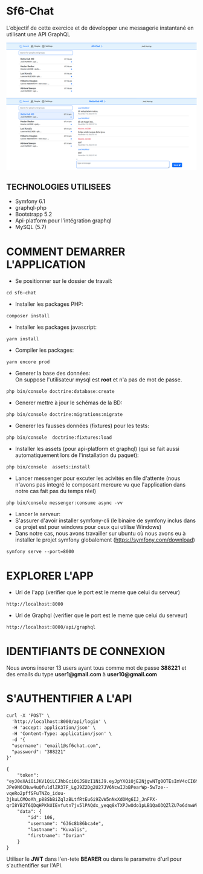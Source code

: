 # Sf6-Chat

L’objectif de cette exercice et de développer une messagerie instantané en utilisant une API
GraphQL

![Screenshot de l'app](./Screenshot-from-2022-11-10-08-17-00.png)
![Screenshot de l'app](./Screenshot-from-2022-11-10-08-17-07.png)

## TECHNOLOGIES UTILISEES

- Symfony 6.1
- graphql-php 
- Bootstrapp 5.2
- Api-platform pour l'intégration graphql
- MySQL (5.7)

# COMMENT DEMARRER L'APPLICATION

- Se positionner sur le dossier de travail:
````
cd sf6-chat
````
- Installer les packages PHP:
````
composer install
````
- Installer les packages javascript:
````
yarn install
````
- Compiler les packages:
````
yarn encore prod
````
- Generer la base des données:   
On suppose l'utilisateur mysql est __root__ et n'a pas de mot de passe.
````
php bin/console doctrine:database:create
````
- Generer mettre à jour le schémas de la BD:
````
php bin/console doctrine:migrations:migrate
````
- Generer les fausses données (fixtures) pour les tests:
````
php bin/console  doctrine:fixtures:load
````
- Installer les assets (pour api-platform et graphql) (qui se fait aussi automatiquement lors de l'installation du paquet): 
````
php bin/console  assets:install 
````
- Lancer messenger pour excuter les acivités en file d'attente (nous n'avons pas integré  le composant mercure vu que l'application dans notre cas fait pas du temps réel)
````
php bin/console messenger:consume async -vv
````

- Lancer le serveur:  
- S'assurer d'avoir installer symfony-cli (le binaire de symfony inclus dans ce projet est pour windows pour ceux qui utilise Windows)
- Dans notre cas, nous avons travailler sur ubuntu où nous avons eu à installer le projet symfony globalement (https://symfony.com/download)
````
symfony serve --port=8000
````

# EXPLORER L'APP

- Url de l'app (verifier que le port est le meme que celui du serveur)
````
http://localhost:8000
````

- Url de Graphql (verifier que le port est le meme que celui du serveur)
````
http://localhost:8000/api/graphql
````

# IDENTIFIANTS DE CONNEXION

Nous avons inserer 13 users ayant tous comme mot de passe __388221__ et des emails du type __user1@gmail.com__ à __user10@gmail.com__


# S'AUTHENTIFIER A L'API

````
curl -X 'POST' \
  'http://localhost:8000/api/login' \
  -H 'accept: application/json' \
  -H 'Content-Type: application/json' \
  -d '{
  "username": "email1@sf6chat.com",
  "password": "388221"
}'
````

````
{
	"token": "eyJ0eXAiOiJKV1QiLCJhbGciOiJSUzI1NiJ9.eyJpYXQiOjE2NjgwNTg0OTEsImV4cCI6MzI5OTI3MjgyOSwicm9sZXMiOlsiUk9MRV9VU0VSIl0sInVzZXJuYW1lIjoiNjM2YzhiODZiY2E0ZSJ9.J5LYEGkSudPUBv2T9gcn08TE87DYg4B9-JPe9N6CNuw4uQfuldlZR37F_LgJ9Z2Dg2U27JV6NcwIJbBPearWp-5w7ze--vqeRo2pffSFuTNZo_idou-3jkuLCMOoAh_p88SbBiZqlzBLtfRtEu6i9ZvW5nNxXdOMg6IJ_JnFPX-qrI8YB2T6QDqHPKkUIEvfutn7jv5lPAQdx_yeqq8xTXPJwOdo1pLB1QaO3QZlZU7o6dnwW9Quk641CFbHQQwaT0yWRT2_cxMhuUGjugIYnSKh5tdLxwUdUPPkkSOJnomMfrgVg6orANfLwNlCh4LCZMJ1GDFHPWGA4uhLZAIOIw",
	"data": {
		"id": 106,
		"username": "636c8b86bca4e",
		"lastname": "Kuvalis",
		"firstname": "Dorian"
	}
}
````

Utiliser le __JWT__ dans l'en-tete __BEARER__ ou dans le parametre d'url pour s'authentifier sur l'API.